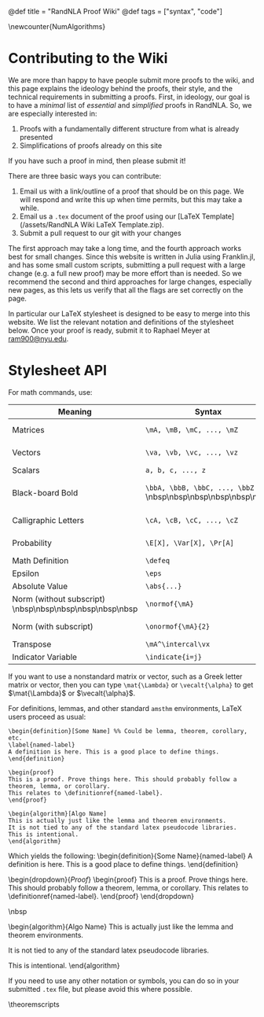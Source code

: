 @def title = "RandNLA Proof Wiki"
@def tags = ["syntax", "code"]

\newcounter{NumAlgorithms}

# Contributing to the Wiki

We are more than happy to have people submit more proofs to the wiki, and this page explains the ideology behind the proofs, their style, and the technical requirements in submitting a proofs.
First, in ideology, our goal is to have a _minimal_ list of _essential_ and _simplified_ proofs in RandNLA.
So, we are especially interested in:
1. Proofs with a fundamentally different structure from what is already presented
2. Simplifications of proofs already on this site

If you have such a proof in mind, then please submit it!

There are three basic ways you can contribute:
1. Email us with a link/outline of a proof that should be on this page. We will respond and write this up when time permits, but this may take a while.
1. Email us a `.tex` document of the proof using our [LaTeX Template](/assets/RandNLA Wiki LaTeX Template.zip).
1. Submit a pull request to our git with your changes

The first approach may take a long time, and the fourth approach works best for small changes.
Since this website is written in Julia using Franklin.jl, and has some small custom scripts, submitting a pull request with a large change (e.g. a full new proof) may be more effort than is needed.
So we recommend the second and third approaches for large changes, especially new pages, as this lets us verify that all the flags are set correctly on the page.

In particular our LaTeX stylesheet is designed to be easy to merge into this website.
We list the relevant notation and definitions of the stylesheet below.
Once your proof is ready, submit it to Raphael Meyer at [ram900@nyu.edu](ram900@nyu.edu).

# Stylesheet API

For math commands, use:

| Meaning | Syntax | Appearance |
| --- | --- | --- |
| Matrices | `\mA, \mB, \mC, ..., \mZ` | $\mA$, $\mB$, $\mC$, ..., $\mZ$ |
| Vectors | `\va, \vb, \vc, ..., \vz` | $\va$, $\vb$, $\vc$, ..., $\vz$ |
| Scalars | `a, b, c, ..., z` | $a$, $b$, $c$, ..., $z$ |
| Black-board Bold | `\bbA, \bbB, \bbC, ..., \bbZ` \nbsp\nbsp\nbsp\nbsp\nbsp\nbsp | $\bbA$, $\bbB$, $\bbC$, ..., $\bbZ$ |
| Calligraphic Letters | `\cA, \cB, \cC, ..., \cZ` | $\cA$, $\cB$, $\cC$, ..., $\cZ$ |
| Probability | `\E[X], \Var[X], \Pr[A]` | $\E[X]$, $\Var[X]$, $\Pr[A]$ |
| Math Definition | `\defeq` | $\defeq$ |
| Epsilon | `\eps` | $\eps$ |
| Absolute Value | `\abs{...}` | $\abs{...}$ |
| Norm (without subscript) \nbsp\nbsp\nbsp\nbsp\nbsp\nbsp | `\normof{\mA}` | $\normof{\mA}$ |
| Norm (with subscript) | `\onormof{\mA}{2}` | $\onormof{\mA}{2}$ |
| Transpose | `\mA^\intercal\vx` | $\mA^\intercal\vx$ |
| Indicator Variable | `\indicate{i=j}` | $\indicate{i=j}$ |

If you want to use a nonstandard matrix or vector, such as a Greek letter matrix or vector, then you can type `\mat{\Lambda}` or `\vecalt{\alpha}` to get $\mat{\Lambda}$ or $\vecalt{\alpha}$.

For definitions, lemmas, and other standard `amsthm` environments, LaTeX users proceed as usual:
```
\begin{definition}[Some Name] %% Could be lemma, theorem, corollary, etc.
\label{named-label}
A definition is here. This is a good place to define things.
\end{definition}

\begin{proof}
This is a proof. Prove things here. This should probably follow a theorem, lemma, or corollary.
This relates to \definitionref{named-label}.
\end{proof}

\begin{algorithm}[Algo Name]
This is actually just like the lemma and theorem environments.
It is not tied to any of the standard latex pseudocode libraries.
This is intentional.
\end{algorithm}
```
Which yields the following:
\begin{definition}{Some Name}{named-label}
A definition is here. This is a good place to define things.
\end{definition}

\begin{dropdown}{_Proof_}
\begin{proof}
This is a proof. Prove things here. This should probably follow a theorem, lemma, or corollary.
This relates to \definitionref{named-label}.
\end{proof}
\end{dropdown}

\nbsp

\begin{algorithm}{Algo Name}
This is actually just like the lemma and theorem environments.

It is not tied to any of the standard latex pseudocode libraries.

This is intentional.
\end{algorithm}


If you need to use any other notation or symbols, you can do so in your submitted `.tex` file, but please avoid this where possible.

\theoremscripts

